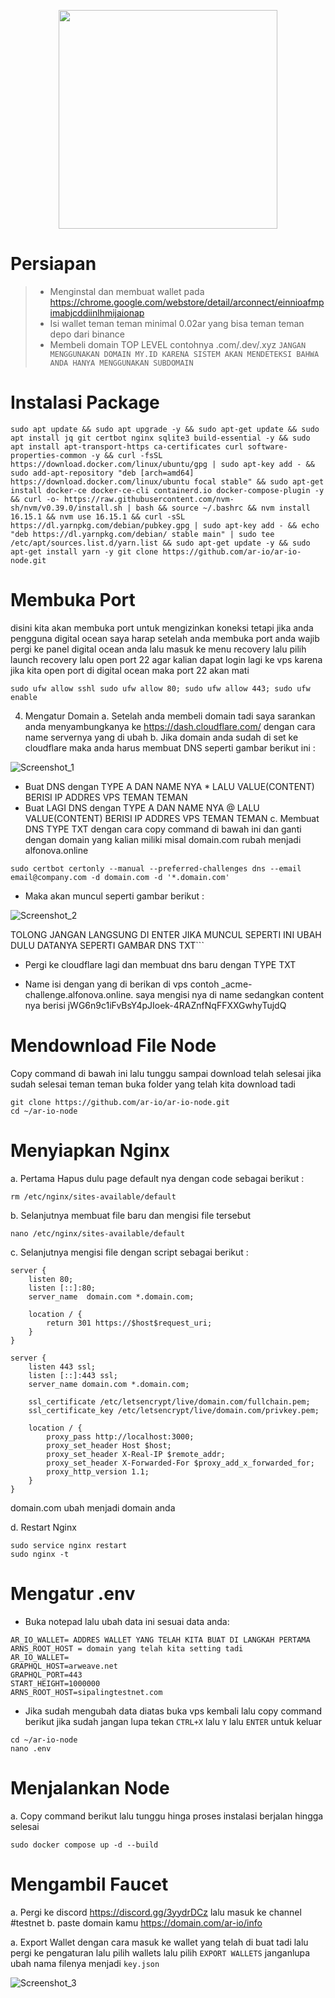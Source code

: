 <p align="center">
  <img height="350" height="auto" src="https://pbs.twimg.com/profile_images/1572943803945738241/uzvOMcMb_400x400.jpg">
</p>

# Persiapan 
>-  Menginstal dan membuat wallet pada https://chrome.google.com/webstore/detail/arconnect/einnioafmpimabjcddiinlhmijaionap
>-  Isi wallet teman teman minimal 0.02ar yang bisa teman teman depo dari binance
>-  Membeli domain TOP LEVEL contohnya .com/.dev/.xyz `JANGAN MENGGUNAKAN DOMAIN MY.ID KARENA SISTEM AKAN MENDETEKSI BAHWA ANDA HANYA MENGGUNAKAN SUBDOMAIN`

# Instalasi Package
```
sudo apt update && sudo apt upgrade -y && sudo apt-get update && sudo apt install jq git certbot nginx sqlite3 build-essential -y && sudo apt install apt-transport-https ca-certificates curl software-properties-common -y && curl -fsSL https://download.docker.com/linux/ubuntu/gpg | sudo apt-key add - && sudo add-apt-repository "deb [arch=amd64] https://download.docker.com/linux/ubuntu focal stable" && sudo apt-get install docker-ce docker-ce-cli containerd.io docker-compose-plugin -y && curl -o- https://raw.githubusercontent.com/nvm-sh/nvm/v0.39.0/install.sh | bash && source ~/.bashrc && nvm install 16.15.1 && nvm use 16.15.1 && curl -sSL https://dl.yarnpkg.com/debian/pubkey.gpg | sudo apt-key add - && echo "deb https://dl.yarnpkg.com/debian/ stable main" | sudo tee /etc/apt/sources.list.d/yarn.list && sudo apt-get update -y && sudo apt-get install yarn -y git clone https://github.com/ar-io/ar-io-node.git
```
# Membuka Port 
disini kita akan membuka port untuk mengizinkan koneksi tetapi jika anda pengguna digital ocean saya harap setelah anda membuka port anda wajib pergi ke panel digital ocean anda lalu masuk ke menu recovery lalu pilih launch recovery lalu open port 22 agar kalian dapat login lagi ke vps karena jika kita open port di digital ocean maka port 22 akan mati
```
sudo ufw allow sshl sudo ufw allow 80; sudo ufw allow 443; sudo ufw enable
```

4. Mengatur Domain
a. Setelah anda membeli domain tadi saya sarankan anda menyambungkanya ke https://dash.cloudflare.com/ dengan cara name servernya yang di ubah
b. Jika domain anda sudah di set ke cloudflare maka anda harus membuat DNS seperti gambar berikut ini :

![Screenshot_1](https://i.ibb.co/Xzr0494/photo-2023-09-12-14-23-24.jpg)

- Buat DNS dengan TYPE A  DAN  NAME NYA * LALU VALUE(CONTENT) BERISI IP ADDRES VPS TEMAN TEMAN
- Buat LAGI DNS dengan TYPE A  DAN  NAME NYA @ LALU VALUE(CONTENT) BERISI IP ADDRES VPS TEMAN TEMAN
c. Membuat DNS TYPE TXT dengan cara copy command di bawah ini dan ganti dengan domain yang kalian miliki misal domain.com  rubah menjadi alfonova.online
```
sudo certbot certonly --manual --preferred-challenges dns --email email@company.com -d domain.com -d '*.domain.com'
````
- Maka akan muncul seperti gambar berikut :  

![Screenshot_2](https://i.ibb.co/yXvwW6Y/photo-2023-09-12-14-32-13.jpg)

TOLONG JANGAN LANGSUNG DI ENTER JIKA MUNCUL 
SEPERTI INI UBAH DULU DATANYA  SEPERTI GAMBAR DNS TXT```

- Pergi ke cloudflare lagi dan membuat dns baru dengan  TYPE TXT

- Name isi dengan yang di berikan di vps contoh  _acme-challenge.alfonova.online.  saya mengisi nya di name sedangkan content nya berisi jWG6n9c1iFvBsY4pJIoek-4RAZnfNqFFXXGwhyTujdQ


# Mendownload File Node
Copy command di bawah ini lalu tunggu sampai download telah selesai jika sudah selesai teman teman buka folder yang telah kita download tadi
```
git clone https://github.com/ar-io/ar-io-node.git
cd ~/ar-io-node
```

# Menyiapkan Nginx
a. Pertama Hapus dulu page default nya dengan code sebagai berikut : 
```
rm /etc/nginx/sites-available/default
```
b. Selanjutnya membuat file baru dan mengisi file tersebut
```
nano /etc/nginx/sites-available/default
```
c. Selanjutnya mengisi file dengan script sebagai berikut :
```
server {
    listen 80;
    listen [::]:80;
    server_name  domain.com *.domain.com;

    location / {
        return 301 https://$host$request_uri;
    }
}

server {
    listen 443 ssl;
    listen [::]:443 ssl;
    server_name domain.com *.domain.com;

    ssl_certificate /etc/letsencrypt/live/domain.com/fullchain.pem;
    ssl_certificate_key /etc/letsencrypt/live/domain.com/privkey.pem;

    location / {
        proxy_pass http://localhost:3000;
        proxy_set_header Host $host;
        proxy_set_header X-Real-IP $remote_addr;
        proxy_set_header X-Forwarded-For $proxy_add_x_forwarded_for;
        proxy_http_version 1.1;
    }
}
```
domain.com ubah menjadi domain anda

d. Restart Nginx
```
sudo service nginx restart
sudo nginx -t
```

# Mengatur .env
- Buka notepad lalu ubah data ini sesuai data anda:
```
AR_IO_WALLET= ADDRES WALLET YANG TELAH KITA BUAT DI LANGKAH PERTAMA
ARNS_ROOT_HOST = domain yang telah kita setting tadi
AR_IO_WALLET=
GRAPHQL_HOST=arweave.net
GRAPHQL_PORT=443
START_HEIGHT=1000000
ARNS_ROOT_HOST=sipalingtestnet.com
```

- Jika sudah mengubah data diatas buka vps kembali lalu copy command berikut jika sudah jangan lupa tekan `CTRL+X` lalu `Y` lalu `ENTER` untuk keluar

```
cd ~/ar-io-node
nano .env
```

# Menjalankan Node
a. Copy command berikut lalu tunggu hinga proses instalasi berjalan hingga selesai
```
sudo docker compose up -d --build
```

# Mengambil Faucet
a. Pergi ke discord https://discord.gg/3yydrDCz lalu masuk ke channel #testnet
b. paste domain kamu https://domain.com/ar-io/info 

a. Export Wallet dengan cara masuk ke wallet yang telah di buat tadi lalu pergi ke pengaturan lalu pilih wallets lalu pilih `EXPORT WALLETS` janganlupa ubah nama filenya menjadi `key.json`

![Screenshot_3](https://i.ibb.co/rHH543v/spaces-z0v-OSDGNUtqq-Ex-Cr6pq-Y-uploads-j-MBCtw-Xgm-Jes-Gg-OR9-V2h-image.webp)


